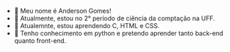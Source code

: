 - 👋 Meu nome é Anderson Gomes!
- 🔭 Atualmente, estou no 2° período de ciência da comptação na UFF.
- 🌱 Atualemnte, estou aprendendo C, HTML e CSS.
- 🤔 Tenho conhecimento em python e pretendo aprender tanto back-end quanto front-end.

<!---
anderson3001/anderson3001 is a ✨ special ✨ repository because its `README.md` (this file) appears on your GitHub profile.
You can click the Preview link to take a look at your changes.
--->
